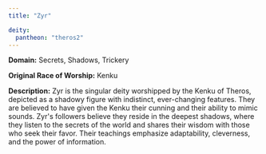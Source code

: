 ```yaml
---
title: "Zyr"

deity: 
  pantheon: "theros2"
---
```


**Domain:** Secrets, Shadows, Trickery

**Original Race of Worship:** Kenku

**Description:** Zyr is the singular deity worshipped by the Kenku of Theros, depicted as a shadowy figure with indistinct, ever-changing features. They are believed to have given the Kenku their cunning and their ability to mimic sounds. Zyr's followers believe they reside in the deepest shadows, where they listen to the secrets of the world and shares their wisdom with those who seek their favor. Their teachings emphasize adaptability, cleverness, and the power of information.

<!--more-->

